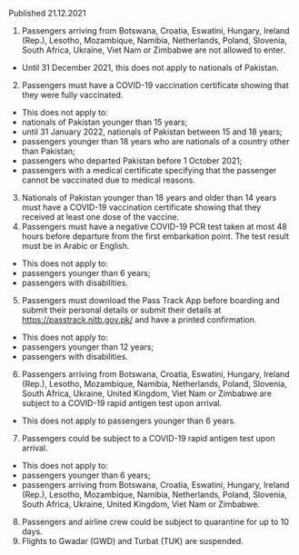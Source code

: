 Published 21.12.2021
1. Passengers arriving from Botswana, Croatia, Eswatini, Hungary, Ireland (Rep.), Lesotho, Mozambique, Namibia, Netherlands, Poland, Slovenia, South Africa, Ukraine, Viet Nam or Zimbabwe are not allowed to enter.
- Until 31 December 2021, this does not apply to nationals of Pakistan.
2. Passengers must have a COVID-19 vaccination certificate showing that they were fully vaccinated.
- This does not apply to:
- nationals of Pakistan younger than 15 years;
- until 31 January 2022, nationals of Pakistan between 15 and 18 years;
- passengers younger than 18 years who are nationals of a country other than Pakistan;
- passengers who departed Pakistan before 1 October 2021;
- passengers with a medical certificate specifying that the passenger cannot be vaccinated due to medical reasons.
3. Nationals of Pakistan younger than 18 years and older than 14 years must have a COVID-19 vaccination certificate showing that they received at least one dose of the vaccine.
4. Passengers must have a negative COVID-19 PCR test taken at most 48 hours before departure from the first embarkation point. The test result must be in Arabic or English.
- This does not apply to:
- passengers younger than 6 years;
- passengers with disabilities.
5. Passengers must download the Pass Track App before boarding and submit their personal details or submit their details at <a href="https://passtrack.nitb.gov.pk/">https://passtrack.nitb.gov.pk/</a> and have a printed confirmation.
- This does not apply to:
- passengers younger than 12 years;
- passengers with disabilities.
6. Passengers arriving from Botswana, Croatia, Eswatini, Hungary, Ireland (Rep.), Lesotho, Mozambique, Namibia, Netherlands, Poland, Slovenia, South Africa, Ukraine, United Kingdom, Viet Nam or Zimbabwe are subject to a COVID-19 rapid antigen test upon arrival.
- This does not apply to passengers younger than 6 years.
7. Passengers could be subject to a COVID-19 rapid antigen test upon arrival.
- This does not apply to:
- passengers younger than 6 years;
- passengers arriving from Botswana, Croatia, Eswatini, Hungary, Ireland (Rep.), Lesotho, Mozambique, Namibia, Netherlands, Poland, Slovenia, South Africa, Ukraine, United Kingdom, Viet Nam or Zimbabwe.
8. Passengers and airline crew could be subject to quarantine for up to 10 days.
9. Flights to Gwadar (GWD) and Turbat (TUK) are suspended.